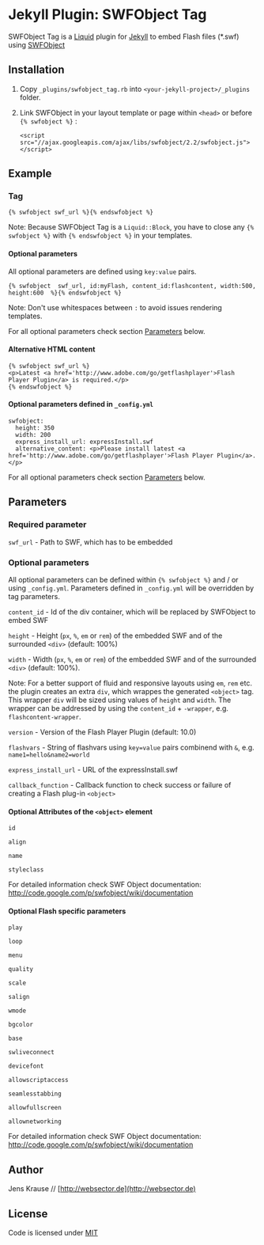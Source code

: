 # Jekyll Plugin: SWFObject Tag

SWFObject Tag is a [Liquid](http://www.liquidmarkup.org/) plugin for [Jekyll](http://jekyllrb.com/) to embed Flash files (*.swf) using [SWFObject](http://code.google.com/p/swfobject/)

## Installation

1. Copy `_plugins/swfobject_tag.rb` into `<your-jekyll-project>/_plugins` folder.

2. Link SWFObject in your layout template or page within `<head>` or before `{% swfobject %}` :

    `<script src="//ajax.googleapis.com/ajax/libs/swfobject/2.2/swfobject.js"></script>`


## Example

### Tag
    {% swfobject swf_url %}{% endswfobject %}
Note: Because SWFObject Tag is a `Liquid::Block`, you have to close any `{% swfobject %}` with `{% endswfobject %}` in your templates.

#### Optional parameters

All optional parameters are defined using `key:value` pairs.

    {% swfobject  swf_url, id:myFlash, content_id:flashcontent, width:500, height:600  %}{% endswfobject %}

Note: Don't use whitespaces between `:` to avoid issues rendering templates.

For all optional parameters check section [Parameters](#parameters) below.


#### Alternative HTML content

    {% swfobject swf_url %}
    <p>Latest <a href='http://www.adobe.com/go/getflashplayer'>Flash Player Plugin</a> is required.</p>
    {% endswfobject %}

#### Optional parameters defined in `_config.yml`


    swfobject:
      height: 350
      width: 200
      express_install_url: expressInstall.swf
      alternative_content: <p>Please install latest <a href='http://www.adobe.com/go/getflashplayer'>Flash Player Plugin</a>.</p>

For all optional parameters check section [Parameters](#parameters) below.


## Parameters

### Required parameter

`swf_url` - Path to SWF, which has to be embedded

### Optional parameters

All optional parameters can be defined within `{% swfobject %}` and / or using `_config.yml`.
Parameters defined in `_config.yml` will be overridden by tag parameters.

`content_id` - Id of the div container, which will be replaced by SWFObject to embed SWF

`height` - Height (`px`, `%`, `em` or `rem`) of the embedded SWF and of the surrounded `<div>` (default: 100%)

`width` - Width (`px`, `%`, `em` or `rem`) of the embedded SWF and of the surrounded `<div>`  (default: 100%).

Note: For a better support of fluid and responsive layouts using `em`, `rem` etc. the plugin creates an extra `div`,
which wrappes the generated `<object>` tag. This wrapper `div` will be sized using values of `height` and `width`.
The wrapper can be addressed by using the `content_id` + `-wrapper`, e.g. `flashcontent-wrapper`.

`version` - Version of the Flash Player Plugin (default: 10.0)

`flashvars` - String of flashvars using `key=value` pairs combinend with `&`, e.g. `name1=hello&name2=world`

`express_install_url` - URL of the expressInstall.swf

`callback_function` - Callback function to check success or failure of creating a Flash plug-in `<object>`


#### Optional Attributes of the `<object>` element

`id`

`align`

`name`

`styleclass`

For detailed information check SWF Object documentation: http://code.google.com/p/swfobject/wiki/documentation

#### Optional Flash specific parameters

`play`

`loop`

`menu`

`quality`

`scale`

`salign`

`wmode`

`bgcolor`

`base`

`swliveconnect`

`devicefont`

`allowscriptaccess`

`seamlesstabbing`

`allowfullscreen`

`allownetworking`

For detailed information check SWF Object documentation: http://code.google.com/p/swfobject/wiki/documentation


## Author

Jens Krause // [http://websector.de](http://websector.de)

## License

Code is licensed under [MIT](http://opensource.org/licenses/MIT)